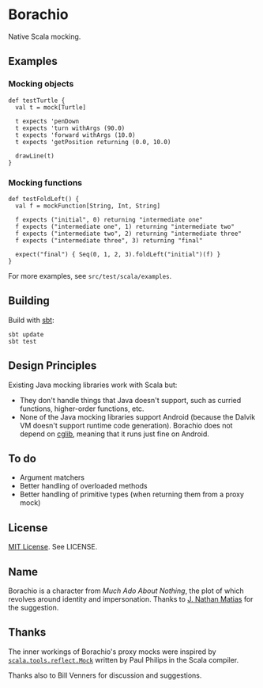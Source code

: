 # Borachio

Native Scala mocking.

## Examples

### Mocking objects

    def testTurtle {
      val t = mock[Turtle]

      t expects 'penDown
      t expects 'turn withArgs (90.0)
      t expects 'forward withArgs (10.0)
      t expects 'getPosition returning (0.0, 10.0)
  
      drawLine(t)
    }
    
### Mocking functions

    def testFoldLeft() {
      val f = mockFunction[String, Int, String]

      f expects ("initial", 0) returning "intermediate one"
      f expects ("intermediate one", 1) returning "intermediate two"
      f expects ("intermediate two", 2) returning "intermediate three"
      f expects ("intermediate three", 3) returning "final"

      expect("final") { Seq(0, 1, 2, 3).foldLeft("initial")(f) }
    }

For more examples, see `src/test/scala/examples`.

## Building

Build with [sbt](http://code.google.com/p/simple-build-tool/):

    sbt update
    sbt test

## Design Principles

Existing Java mocking libraries work with Scala but:

* They don't handle things that Java doesn't support, such as curried functions, higher-order functions, etc.
* None of the Java mocking libraries support Android (because the Dalvik VM doesn't support runtime code generation). Borachio does not depend on [cglib](http://cglib.sourceforge.net/), meaning that it runs just fine on Android.

## To do

* Argument matchers
* Better handling of overloaded methods
* Better handling of primitive types (when returning them from a proxy mock)

## License

[MIT License](http://www.opensource.org/licenses/mit-license.php). See LICENSE.

## Name

Borachio is a character from _Much Ado About Nothing_, the plot of which revolves around identity and impersonation. Thanks to [J. Nathan Matias](http://www.natematias.com/) for the suggestion.

## Thanks

The inner workings of Borachio's proxy mocks were inspired by [`scala.tools.reflect.Mock`](http://lampsvn.epfl.ch/svn-repos/scala/scala/trunk/src/compiler/scala/tools/reflect/Mock.scala) written by Paul Philips in the Scala compiler.

Thanks also to Bill Venners for discussion and suggestions.
